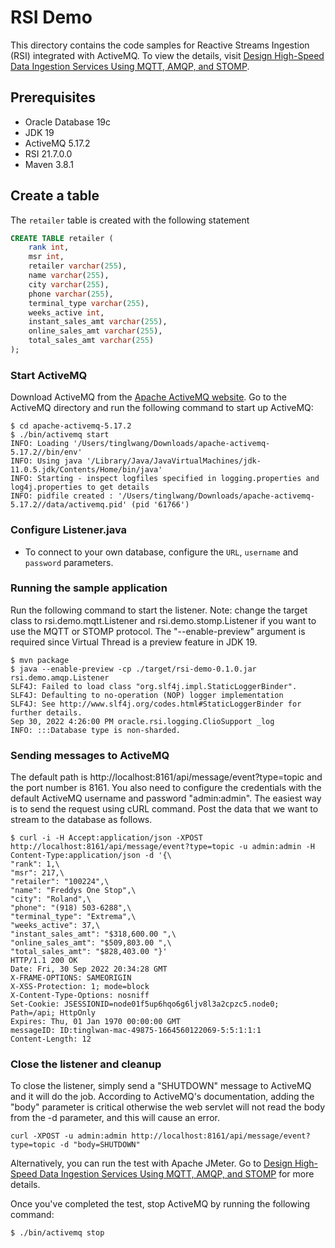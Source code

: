 # RSI Demo

This directory contains the code samples for Reactive Streams Ingestion (RSI) integrated with ActiveMQ.
To view the details, visit [Design High-Speed Data Ingestion Services Using MQTT, AMQP, and STOMP](https://blogs.oracle.com/...).

## Prerequisites
- Oracle Database 19c
- JDK 19
- ActiveMQ 5.17.2
- RSI 21.7.0.0
- Maven 3.8.1

## Create a table
The `retailer` table is created with the following statement

```sql
CREATE TABLE retailer (
    rank int,
    msr int,
    retailer varchar(255),
    name varchar(255),
    city varchar(255),
    phone varchar(255),
    terminal_type varchar(255),
    weeks_active int,
    instant_sales_amt varchar(255),
    online_sales_amt varchar(255),
    total_sales_amt varchar(255)
);
```

### Start ActiveMQ
Download ActiveMQ from the [Apache ActiveMQ website](https://activemq.apache.org/components/classic/download/).
Go to the ActiveMQ directory and run the following command to start up ActiveMQ:

```shell
$ cd apache-activemq-5.17.2
$ ./bin/activemq start
INFO: Loading '/Users/tinglwang/Downloads/apache-activemq-5.17.2//bin/env'
INFO: Using java '/Library/Java/JavaVirtualMachines/jdk-11.0.5.jdk/Contents/Home/bin/java'
INFO: Starting - inspect logfiles specified in logging.properties and log4j.properties to get details
INFO: pidfile created : '/Users/tinglwang/Downloads/apache-activemq-5.17.2//data/activemq.pid' (pid '61766')
```

### Configure Listener.java
- To connect to your own database, configure the `URL`, `username` and `password` parameters.

### Running the sample application
Run the following command to start the listener. Note: change the target class to rsi.demo.mqtt.Listener and rsi.demo.stomp.Listener if you want to use the MQTT or STOMP protocol.
The "--enable-preview" argument is required since Virtual Thread is a preview feature in JDK 19.
```shell
$ mvn package
$ java --enable-preview -cp ./target/rsi-demo-0.1.0.jar rsi.demo.amqp.Listener
SLF4J: Failed to load class "org.slf4j.impl.StaticLoggerBinder".
SLF4J: Defaulting to no-operation (NOP) logger implementation
SLF4J: See http://www.slf4j.org/codes.html#StaticLoggerBinder for further details.
Sep 30, 2022 4:26:00 PM oracle.rsi.logging.ClioSupport _log
INFO: :::Database type is non-sharded.
```

### Sending messages to ActiveMQ
The default path is http://localhost:8161/api/message/event?type=topic and the port number is 8161. You also need to configure the credentials with the default ActiveMQ username and password "admin:admin".
The easiest way is to send the request using cURL command. Post the data that we want to stream to the database as follows.

```shell
$ curl -i -H Accept:application/json -XPOST http://localhost:8161/api/message/event?type=topic -u admin:admin -H Content-Type:application/json -d '{\
"rank": 1,\
"msr": 217,\
"retailer": "100224",\
"name": "Freddys One Stop",\
"city": "Roland",\
"phone": "(918) 503-6288",\
"terminal_type": "Extrema",\
"weeks_active": 37,\
"instant_sales_amt": "$318,600.00 ",\
"online_sales_amt": "$509,803.00 ",\
"total_sales_amt": "$828,403.00 "}'
HTTP/1.1 200 OK
Date: Fri, 30 Sep 2022 20:34:28 GMT
X-FRAME-OPTIONS: SAMEORIGIN
X-XSS-Protection: 1; mode=block
X-Content-Type-Options: nosniff
Set-Cookie: JSESSIONID=node01f5up6hqo6g6ljv8l3a2cpzc5.node0; Path=/api; HttpOnly
Expires: Thu, 01 Jan 1970 00:00:00 GMT
messageID: ID:tinglwan-mac-49875-1664560122069-5:5:1:1:1
Content-Length: 12
```

### Close the listener and cleanup
To close the listener, simply send a "SHUTDOWN" message to ActiveMQ and it will do the job. According to ActiveMQ's documentation, adding the "body" parameter is critical otherwise the web servlet will not read the body from the -d parameter, and this will cause an error.

```shell
curl -XPOST -u admin:admin http://localhost:8161/api/message/event?type=topic -d "body=SHUTDOWN"
```

Alternatively, you can run the test with Apache JMeter. Go to [Design High-Speed Data Ingestion Services Using MQTT, AMQP, and STOMP](https://blogs.oracle.com/...) for more details.

Once you've completed the test, stop ActiveMQ by running the following command:

```shell
$ ./bin/activemq stop
```